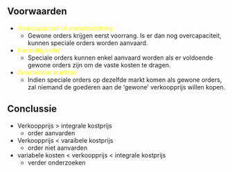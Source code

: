## Voorwaarden 
- <span style="color:rgb(255, 255, 0)">Overcapaciteit of onderbezetting </span>
	- Gewone orders krijgen eerst voorrang. Is er dan nog overcapaciteit, kunnen speciale orders worden aanvaard.
- <span style="color:rgb(255, 255, 0)">Eénmalig order</span> 
	- Speciale orders kunnen enkel aanvaard worden als er voldoende gewone orders zijn om de vaste kosten te dragen.
- <span style="color:rgb(255, 255, 0)">Gescheiden markten</span> 
	- Indien speciale orders op dezelfde markt komen als gewone orders, zal niemand de goederen aan de ‘gewone’ verkoopprijs willen kopen.
## Conclussie
- Verkoopprijs > integrale kostprijs
	- order aanvarden 
- Verkoopprijs < varaibele kostprijs 
	- order niet aanvarden 
- variabele kosten < verkoopprijs < integrale kostprijs 
	- verder onderzoeken 